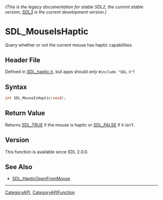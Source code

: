 ###### (This is the legacy documentation for stable SDL2, the current stable version; [SDL3](https://wiki.libsdl.org/SDL3/) is the current development version.)
# SDL_MouseIsHaptic

Query whether or not the current mouse has haptic capabilities.

## Header File

Defined in [SDL_haptic.h](https://github.com/libsdl-org/SDL/blob/SDL2/include/SDL_haptic.h), but apps should _only_ `#include "SDL.h"`!

## Syntax

```c
int SDL_MouseIsHaptic(void);

```

## Return Value

Returns [SDL_TRUE](SDL_TRUE) if the mouse is haptic or
[SDL_FALSE](SDL_FALSE) if it isn't.

## Version

This function is available since SDL 2.0.0.

## See Also

* [SDL_HapticOpenFromMouse](SDL_HapticOpenFromMouse)

----
[CategoryAPI](CategoryAPI), [CategoryAPIFunction](CategoryAPIFunction)

